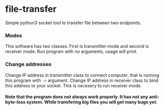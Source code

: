 # file-transfer
Simple python3 socket tool to transfer file between two endpoints.

### Modes
This software has two classes. First is transmitter mode and second is receiver mode. Run program with no arguments, usage will print.

### Change addresses
Change IP address in transmitter class to connect computer, that is running this program with `-r` argument.
Change IP address in receiver class to bind this address to your socket. This is necesery to run receiver mode.

#### Note that the program does not always work properly. It has not any anti-byte-loss system. While transfering big files you will get many bugs yet.
